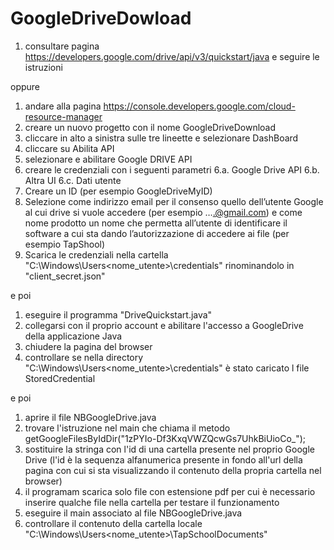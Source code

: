 # GoogleDriveDowload

1.	consultare pagina https://developers.google.com/drive/api/v3/quickstart/java e seguire le istruzioni 

oppure

1.	andare alla pagina https://console.developers.google.com/cloud-resource-manager
2.	creare un nuovo progetto con il nome GoogleDriveDownload
3.	cliccare in alto a sinistra sulle tre lineette e selezionare DashBoard
4.	cliccare su Abilita API 
5.	selezionare e abilitare Google DRIVE API
6.	creare le credenziali con i seguenti parametri
6.a.	Google Drive API
6.b.	Altra UI
6.c.	Dati utente
7.	Creare un ID (per esempio GoogleDriveMyID)
8.	Selezione come indirizzo email per il consenso quello dell’utente Google al cui drive si vuole accedere (per esempio ….@gmail.com) e come nome prodotto un nome che permetta all’utente di identificare il software a cui sta dando l’autorizzazione di accedere ai file  (per esempio TapShool)
9.	Scarica le credenziali nella cartella "C:\Windows\Users\<nome_utente>\credentials" rinominandolo in "client_secret.json" 

e poi

1. eseguire il programma "DriveQuickstart.java" 
2. collegarsi con il proprio account e abilitare l'accesso a GoogleDrive della applicazione Java
3. chiudere la pagina del browser
4. controllare se nella directory "C:\Windows\Users\<nome_utente>\credentials" è stato caricato l file StoredCredential

e poi

1. aprire il file NBGoogleDrive.java
2. trovare l'istruzione nel main che chiama il metodo getGoogleFilesByIdDir("1zPYIo-Df3KxqVWZQcwGs7UhkBiUioCo_");
3. sostituire la stringa con l'id di una cartella presente nel proprio Google Drive (l'id è la sequenza alfanumerica presente in fondo all'url della pagina con cui si sta visualizzando il contenuto della propria cartella nel browser)
4. il programam scarica solo file con estensione pdf per cui è necessario inserire qualche file nella cartella per testare il funzionamento
4. eseguire il main associato al file NBGoogleDrive.java
5. controllare il contenuto della cartella locale "C:\Windows\Users\<nome_utente>\TapSchoolDocuments"
